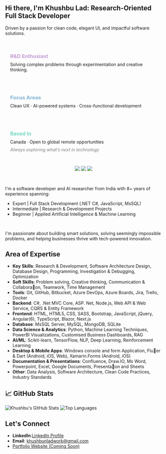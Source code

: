 ## Hi there, I'm Khushbu Lad: Research-Oriented Full Stack Developer  
<p style="margin: 0;">Driven by a passion for clean code, elegant UI, and impactful software solutions.</p>

<div style="display: flex; flex-wrap: wrap; gap: 16px; margin-top: 16px;">

  <div style="flex: 1; min-width: 250px; background-color: rgba(255,255,255,0.05); border-radius: 12px; padding: 16px;">
    <h3 style="margin-bottom: 8px; color: #c39bd3;">R&D Enthusiast</h3>
    <p style="margin: 0;">Solving complex problems through experimentation and creative thinking.</p>
  </div>

  <div style="flex: 1; min-width: 250px; background-color: rgba(255,255,255,0.05); border-radius: 12px; padding: 16px;">
    <h3 style="margin-bottom: 8px; color: #7fb3d5;">Focus Areas</h3>
    <p style="margin: 0;">Clean UX · AI-powered systems · Cross-functional development</p>
  </div>

  <div style="flex: 1; min-width: 250px; background-color: rgba(255,255,255,0.05); border-radius: 12px; padding: 16px;">
    <h3 style="margin-bottom: 8px; color: #76d7c4;">Based In</h3>
    <p style="margin: 0;">Canada · Open to global remote opportunities</p>
    <p style="color: gray; font-style: italic; margin-top: 8px;">Always exploring what’s next in technology</p>
  </div>

</div>




<p align="center">
  <img src="https://img.shields.io/badge/FullStack-Developer-blue?style=for-the-badge&logo=visualstudio&logoColor=white"/>
  <img src="https://img.shields.io/badge/AI/ML-Researcher-ff69b4?style=for-the-badge&logo=tensorflow&logoColor=white"/>
  <img src="https://img.shields.io/badge/UX-Creative-lightgrey?style=for-the-badge&logo=figma&logoColor=black"/>
</p>

<br />

I'm a software developer and AI researcher from India with 8+ years of experience spanning:
- Expert | Full Stack Development (.NET C#, JavaScript, MsSQL)
- Intermediate | Research & Development Projects
- Beginner | Applied Artificial Intelligence & Machine Learning

<br />

I'm passionate about building smart solutions, solving seemingly impossible problems, and helping businesses thrive with tech-powered innovation.

## Area of Expertise

- **Key Skills**: Research & Development, Software Architecture Design, Database Design, Programming, Investigation & Debugging, Optimization
- **Soft Skills**: Problem solving, Creative thinking, Communication & Collabora􀆟on, Teamwork, Time Management
- **Tools**: Git, GitHub, Bitbucket, Azure DevOps, Azure Boards, Jira, Trello, Docker
- **Backend**: C#, .Net MVC Core, ASP. Net, Node.js, Web API & Web Service, CQRS & Entity Framework
- **Frontend**: HTML, HTML5, CSS, SASS, Bootstrap, JavaScript, jQuery, Angular(6), TypeScript, Blazor, Next.js
- **Database**: MsSQL Server, MySQL, MongoDB, SQLite
- **Data Science & Analytics**: Python, Machine Learning Techniques, PowerBI Visualizations, Customised Business Dashboards, RAG
- **AI/ML**: Scikit-learn, TensorFlow, NLP, Deep Learning, Reinforcement Learning  
- **Desktop & Mobile Apps**: Windows console and form Application, Flu􀆩er & Dart (Android, iOS, Web), Xamarin.Forms (Android, iOS)
- **Documentation & Presentations**: Confluence, Draw.IO, Ms Word, Powerpoint, Excel, Google Documents, Presenta􀆟on and Sheets
- **Other**: Data Analysis, Software Architecture, Clean Code Practices, Industry Standards

## 📈 GitHub Stats

![Khushbu's GitHub Stats](https://github-readme-stats.vercel.app/api?username=khushbunlad&show_icons=true&theme=default)
![Top Languages](https://github-readme-stats.vercel.app/api/top-langs/?username=khushbunlad&layout=compact)


## Let's Connect

- **LinkedIn**:[LinkedIn Profile](https://www.linkedin.com/in/khushbu-lad/)
- **Email**: khushbunladwork@gmail.com
- [Portfolio Website (Coming Soon)](https://khushbulad.github.io/)

